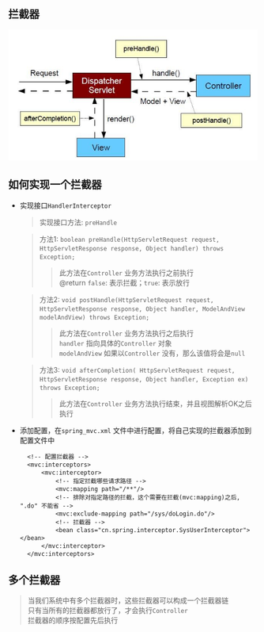 

## 拦截器

![](./img/interceptor.jpg)

## 如何实现一个拦截器
- 实现接口`HandlerInterceptor`
    > 实现接口方法: `preHandle`

    > 方法1: `boolean preHandle(HttpServletRequest request, HttpServletResponse response, Object handler) throws Exception;`
    >> 此方法在`Controller` 业务方法执行之前执行<br>
	>> @return `false`: 表示拦截；`true`: 表示放行<br>


    > 方法2: `void postHandle(HttpServletRequest request, HttpServletResponse response, Object handler, ModelAndView modelAndView) throws Exception;`
    >> 此方法在`Controller` 业务方法执行之后执行<br>
    >> `handler` 指向具体的`Controller` 对象<br>
    >> `modelAndView` 如果以`Controller` 没有，那么该值将会是`null`<br>

    > 方法3: `void afterCompletion( HttpServletRequest request, HttpServletResponse response, Object handler, Exception ex) throws Exception;`
    >> 此方法在`Controller` 业务方法执行结束，并且视图解析OK之后执行



- 添加配置，在`spring_mvc.xml` 文件中进行配置，将自己实现的拦截器添加到配置文件中

        <!-- 配置拦截器 -->
        <mvc:interceptors>
            <mvc:interceptor>
                <!-- 指定拦截哪些请求路径 -->
                <mvc:mapping path="/**"/>
                <!-- 排除对指定路径的拦截，这个需要在拦截(mvc:mapping)之后, ".do" 不能省 -->
                <mvc:exclude-mapping path="/sys/doLogin.do"/>
                <!-- 拦截器 -->
                <bean class="cn.spring.interceptor.SysUserInterceptor"></bean>
            </mvc:interceptor>
        </mvc:interceptors>


## 多个拦截器
> 当我们系统中有多个拦截器时，这些拦截器可以构成一个拦截器链<br>
> 只有当所有的拦截器都放行了，才会执行`Controller`<br>
> 拦截器的顺序按配置先后执行<br>
